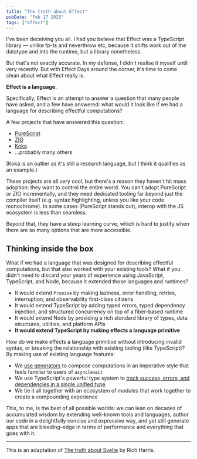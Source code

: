 ```yaml
---
title: "The truth about Effect"
pubDate: "Feb 17 2025"
tags: ["effect"]
---
```


I've been deceiving you all. I had you believe that Effect was a TypeScript library — unlike fp-ts and neverthrow etc, because it shifts work out of the datatype and into the runtime, but a library nonetheless.

But that's not exactly accurate. In my defense, I didn't realise it myself until very recently. But with Effect Days around the corner, it's time to come clean about what Effect really is.

**Effect is a language.**

Specifically, Effect is an attempt to answer a question that many people have asked, and a few have answered: what would it look like if we had a language for describing effectful computations?

A few projects that have answered this question:

- [PureScript](https://www.purescript.org/)
- [ZIO](https://zio.dev/)
- [Koka](https://koka-lang.github.io/koka/doc/index.html)
- ...probably many others

(Koka is an outlier as it's still a research language, but I think it qualifies as an example.)

These projects are all very cool, but there's a reason they haven't hit mass adoption: they want to control the entire world. You can't adopt PureScript or ZIO incrementally, and they need dedicated tooling far beyond just the compiler itself (e.g. syntax highlighting, unless you like your code monochrome). In some cases (PureScript stands out), interop with the JS ecosystem is less than seamless.

Beyond that, they have a steep learning curve, which is hard to justify when there are so many options that are more accessible.

## Thinking inside the box

What if we had a language that was designed for describing effectful computations, but that also worked with your existing tools? What if you didn't need to discard your years of experience using JavaScript, TypeScript, and Node, because it extended those languages and runtimes?

- It would extend `Promise` by making laziness, error handling, retries, interruption, and observability first-class citizens
- It would extend TypeScript by adding typed errors, typed dependency injection, and structured concurrency on top of a fiber-based runtime
- It would extend Node by providing a rich standard library of types, data structures, utilities, and platform APIs
- **It would extend TypeScript by making effects a language primitive**

How do we make effects a language primitive without introducing invalid syntax, or breaking the relationship with existing tooling (like TypeScript)? By making use of existing language features:

- We [use generators](https://effect.website/docs/getting-started/using-generators/) to compose computations in an imperative style that feels familiar to users of `async`/`await`
- We use TypeScript's powerful type system to [track success, errors, and dependencies in a single unified type](https://effect.website/docs/getting-started/the-effect-type/)
- We tie it all together with an ecosystem of modules that work together to create a compounding experience

This, to me, is the best of all possible worlds: we can lean on decades of accumulated wisdom by extending well-known tools and languages, author our code in a delightfully concise and expressive way, and yet still generate apps that are bleeding-edge in terms of performance and everything that goes with it.

---

This is an adaptation of [The truth about Svelte](https://gist.github.com/Rich-Harris/0f910048478c2a6505d1c32185b61934) by Rich Harris.
